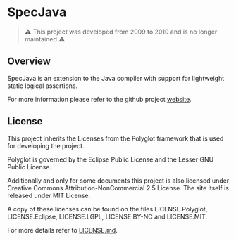 # SpecJava

> ⚠️ This project was developed from 2009 to 2010 and is no longer maintained ⚠️

## Overview

SpecJava is an extension to the Java compiler with support for lightweight
static logical assertions.

For more information please refer to the github project [website][website].

## License

This project inherits the Licenses from the Polyglot framework that is used for
developing the project. 

Polyglot is governed by the Eclipse Public License and the Lesser GNU Public
License. 

Additionally and only for some documents this project is also licensed under
Creative Commons Attribution-NonCommercial 2.5 License. 
The site itself is released under MIT License. 

A copy of these licenses can be found on the files LICENSE.Polyglot,
LICENSE.Eclipse, LICENSE.LGPL, LICENSE.BY-NC and LICENSE.MIT.

For more details refer to [LICENSE.md](LICENSE.md).

[website]: https://tvcsantos.github.io/specjava
